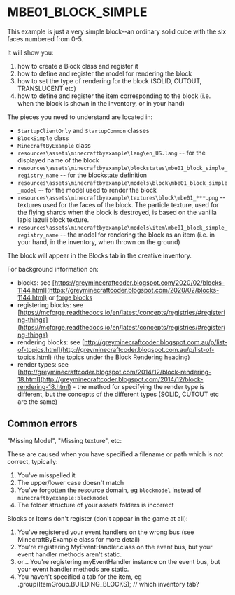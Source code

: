 # MBE01_BLOCK_SIMPLE

This example is just a very simple block--an ordinary solid cube with the six faces numbered from 0-5.

It will show you:

1. how to create a Block class and register it
1. how to define and register the model for rendering the block
1. how to set the type of rendering for the block (SOLID, CUTOUT, TRANSLUCENT etc)
1. how to define and register the item corresponding to the block (i.e. when the block is shown in the inventory, or in your hand)

The pieces you need to understand are located in:

* `StartupClientOnly` and `StartupCommon` classes
* `BlockSimple` class
* `MinecraftByExample` class
* `resources\assets\minecraftbyexample\lang\en_US.lang` -- for the displayed name of the block
* `resources\assets\minecraftbyexample\blockstates\mbe01_block_simple_registry_name` -- for the blockstate definition
* `resources\assets\minecraftbyexample\models\block\mbe01_block_simple_model` -- for the model used to render the block
* `resources\assets\minecraftbyexample\textures\block\mbe01_***.png` -- textures used for the faces of the block. The particle texture, used for the flying shards when the block is destroyed, is based on the vanilla lapis lazuli block texture.
* `resources\assets\minecraftbyexample\models\item\mbe01_block_simple_registry_name` -- the model for rendering the block as an item (i.e. in your hand, in the inventory, when thrown on the ground)

The block will appear in the Blocks tab in the creative inventory.

For background information on:

* blocks: see [https://greyminecraftcoder.blogspot.com/2020/02/blocks-1144.html](https://greyminecraftcoder.blogspot.com/2020/02/blocks-1144.html)
          or [forge blocks](https://mcforge.readthedocs.io/en/latest/blocks/blocks/)
* registering blocks: see [https://mcforge.readthedocs.io/en/latest/concepts/registries/#registering-things](https://mcforge.readthedocs.io/en/latest/concepts/registries/#registering-things) 
* rendering blocks: see [http://greyminecraftcoder.blogspot.com.au/p/list-of-topics.html](http://greyminecraftcoder.blogspot.com.au/p/list-of-topics.html) (the topics under the Block Rendering heading)
* render types: see [http://greyminecraftcoder.blogspot.com/2014/12/block-rendering-18.html](http://greyminecraftcoder.blogspot.com/2014/12/block-rendering-18.html) - the method for specifying the render type is different, but the concepts of the different types (SOLID, CUTOUT etc are the same)

## Common errors

"Missing Model", "Missing texture", etc:

These are caused when you have specified a filename or path which is not correct, typically:

1. You've misspelled it
1. The upper/lower case doesn't match
1. You've forgotten the resource domain, eg `blockmodel` instead of `minecraftbyexample:blockmodel`
1. The folder structure of your assets folders is incorrect

Blocks or Items don't register (don't appear in the game at all):
1. You've registered your event handlers on the wrong bus (see MinecraftByExample class for more detail)
1. You're registering MyEventHandler.class on the event bus, but your event handler methods aren't static.
  1. or... You're registering myEventHandler instance on the event bus, but your event handler methods are static.
1. You haven't specified a tab for the item, eg .group(ItemGroup.BUILDING_BLOCKS);  // which inventory tab?
